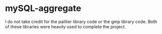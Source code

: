# mySQL-aggregate
  I do not take credit for the paillier library code or the gmp library code. Both of these libraries were heavily used to complete the project. 
